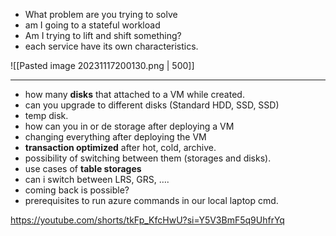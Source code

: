
- What problem are you trying to solve
- am I going to a stateful workload
- Am I trying to lift and shift something?
- each service have its own characteristics.

![[Pasted image 20231117200130.png | 500]]

---

- how many **disks** that attached to a VM while created.
- can you upgrade to different disks (Standard HDD, SSD, SSD)
- temp disk.
- how can you in or de storage after deploying a VM
- changing everything after deploying the VM
- **transaction optimized** after hot, cold, archive.
- possibility of switching between them (storages and disks).
- use cases of **table storages**
- can i switch between LRS, GRS, ….
- coming back is possible?
- prerequisites to run azure commands in our local laptop cmd.

https://youtube.com/shorts/tkFp_KfcHwU?si=Y5V3BmF5q9UhfrYq

